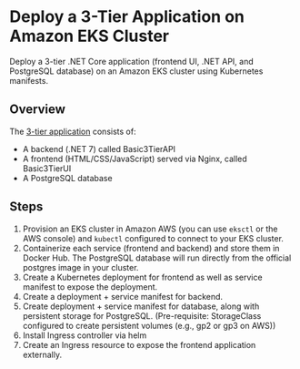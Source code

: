 # Deploy a 3-Tier Application on Amazon EKS Cluster
Deploy a 3-tier .NET Core application (frontend UI, .NET API, and PostgreSQL database) on an Amazon EKS cluster using Kubernetes manifests.

## Overview
The [3-tier application]( https://github.com/InstructorDiogo/3-tier-application/tree/main) consists of:
- A backend (.NET 7) called Basic3TierAPI
- A frontend (HTML/CSS/JavaScript) served via Nginx, called Basic3TierUI
- A PostgreSQL database

## Steps
1. Provision an EKS cluster in Amazon AWS (you can use ```eksctl``` or the AWS console) and ```kubectl``` configured to connect to your EKS cluster.
2. Containerize each service (frontend and backend) and store them in Docker Hub. The PostgreSQL database will run directly from the official postgres image in your cluster.
3. Create a Kubernetes deployment for frontend as well as service manifest to expose the deployment. 
4. Create a deployment + service manifest for backend.
5. Create deployment + service manifest for database, along with persistent storage for PostgreSQL. (Pre-requisite: StorageClass configured to create persistent volumes (e.g., gp2 or gp3 on AWS))
6. Install Ingress controller via helm
7. Create an Ingress resource to expose the frontend application externally.

